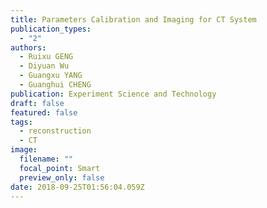 ```yaml
---
title: Parameters Calibration and Imaging for CT System
publication_types:
  - "2"
authors:
  - Ruixu GENG
  - Diyuan Wu 
  - Guangxu YANG
  - Guanghui CHENG
publication: Experiment Science and Technology
draft: false
featured: false
tags:
  - reconstruction
  - CT
image:
  filename: ""
  focal_point: Smart
  preview_only: false
date: 2018-09-25T01:56:04.059Z
---
```

